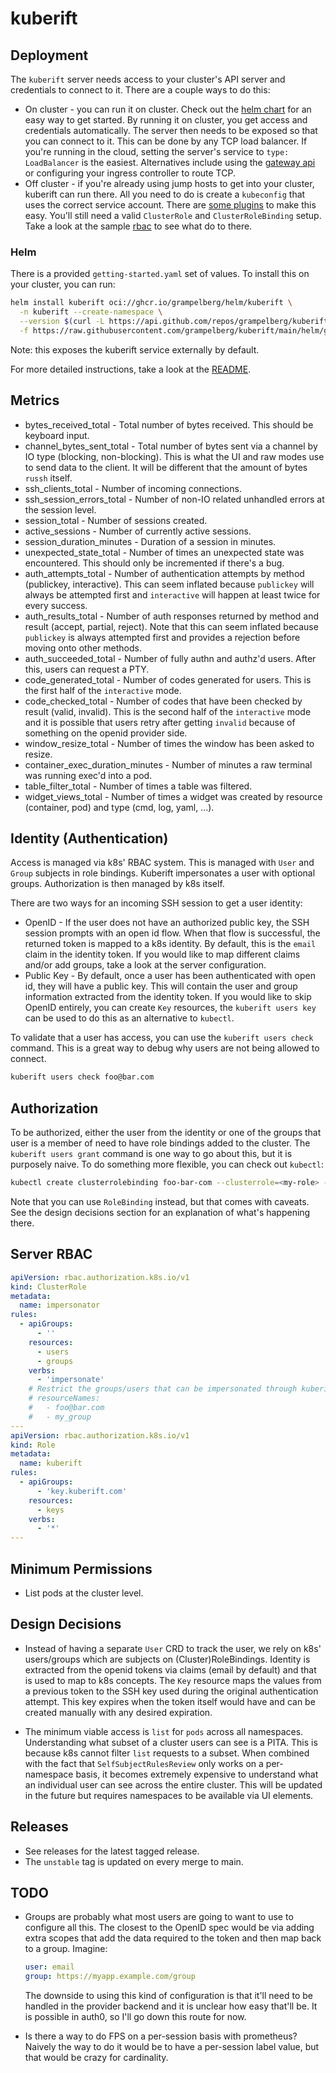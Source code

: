 # kuberift

## Deployment

The `kuberift` server needs access to your cluster's API server and credentials
to connect to it. There are a couple ways to do this:

- On cluster - you can run it on cluster. Check out the [helm chart][helm-chart]
  for an easy way to get started. By running it on cluster, you get access and
  credentials automatically. The server then needs to be exposed so that you can
  connect to it. This can be done by any TCP load balancer. If you're running in
  the cloud, setting the server's service to `type: LoadBalancer` is the
  easiest. Alternatives include using the [gateway api][gateway-api] or
  configuring your ingress controller to route TCP.
- Off cluster - if you're already using jump hosts to get into your cluster,
  kuberift can run there. All you need to do is create a `kubeconfig` that uses
  the correct service account. There are [some plugins][sa-plugin] to make this
  easy. You'll still need a valid `ClusterRole` and `ClusterRoleBinding` setup.
  Take a look at the sample [rbac][helm-rbac] to see what do to there.

[gateway-api]: https://gateway-api.sigs.k8s.io
[helm-chart]: #helm
[sa-plugin]:
  https://github.com/superbrothers/kubectl-view-serviceaccount-kubeconfig-plugin
[helm-rbac]: helm/templates/rbac.yaml

### Helm

There is a provided `getting-started.yaml` set of values. To install this on
your cluster, you can run:

```bash
helm install kuberift oci://ghcr.io/grampelberg/helm/kuberift \
  -n kuberift --create-namespace \
  --version $(curl -L https://api.github.com/repos/grampelberg/kuberift/tags | jq -r '.[0].name' | cut -c2-) \
  -f https://raw.githubusercontent.com/grampelberg/kuberift/main/helm/getting-started.yaml
```

Note: this exposes the kuberift service externally by default.

For more detailed instructions, take a look at the [README][helm-readme].

[helm-readme]: helm/README.md

## Metrics

- bytes_received_total - Total number of bytes received. This should be keyboard
  input.
- channel_bytes_sent_total - Total number of bytes sent via a channel by IO type
  (blocking, non-blocking). This is what the UI and raw modes use to send data
  to the client. It will be different that the amount of bytes `russh` itself.
- ssh_clients_total - Number of incoming connections.
- ssh_session_errors_total - Number of non-IO related unhandled errors at the
  session level.
- session_total - Number of sessions created.
- active_sessions - Number of currently active sessions.
- session_duration_minutes - Duration of a session in minutes.
- unexpected_state_total - Number of times an unexpected state was encountered.
  This should only be incremented if there's a bug.
- auth_attempts_total - Number of authentication attempts by method (publickey,
  interactive). This can seem inflated because `publickey` will always be
  attempted first and `interactive` will happen at least twice for every
  success.
- auth_results_total - Number of auth responses returned by method and result
  (accept, partial, reject). Note that this can seem inflated because
  `publickey` is always attempted first and provides a rejection before moving
  onto other methods.
- auth_succeeded_total - Number of fully authn and authz'd users. After this,
  users can request a PTY.
- code_generated_total - Number of codes generated for users. This is the first
  half of the `interactive` mode.
- code_checked_total - Number of codes that have been checked by result (valid,
  invalid). This is the second half of the `interactive` mode and it is possible
  that users retry after getting `invalid` because of something on the openid
  provider side.
- window_resize_total - Number of times the window has been asked to resize.
- container_exec_duration_minutes - Number of minutes a raw terminal was running
  exec'd into a pod.
- table_filter_total - Number of times a table was filtered.
- widget_views_total - Number of times a widget was created by resource
  (container, pod) and type (cmd, log, yaml, ...).

## Identity (Authentication)

Access is managed via k8s' RBAC system. This is managed with `User` and `Group`
subjects in role bindings. Kuberift impersonates a user with optional groups.
Authorization is then managed by k8s itself.

There are two ways for an incoming SSH session to get a user identity:

- OpenID - If the user does not have an authorized public key, the SSH session
  prompts with an open id flow. When that flow is successful, the returned token
  is mapped to a k8s identity. By default, this is the `email` claim in the
  identity token. If you would like to map different claims and/or add groups,
  take a look at the server configuration.
- Public Key - By default, once a user has been authenticated with open id, they
  will have a public key. This will contain the user and group information
  extracted from the identity token. If you would like to skip OpenID entirely,
  you can create `Key` resources, the `kuberift users key` can be used to do
  this as an alternative to `kubectl`.

To validate that a user has access, you can use the `kuberift users check`
command. This is a great way to debug why users are not being allowed to
connect.

```bash
kuberift users check foo@bar.com
```

## Authorization

To be authorized, either the user from the identity or one of the groups that
user is a member of need to have role bindings added to the cluster. The
`kuberift users grant` command is one way to go about this, but it is purposely
naive. To do something more flexible, you can check out `kubectl`:

```bash
kubectl create clusterrolebinding foo-bar-com --clusterrole=<my-role> --user=foo@bar.com
```

Note that you can use `RoleBinding` instead, but that comes with caveats. See
the design decisions section for an explanation of what's happening there.

## Server RBAC

```yaml
apiVersion: rbac.authorization.k8s.io/v1
kind: ClusterRole
metadata:
  name: impersonator
rules:
  - apiGroups:
      - ''
    resources:
      - users
      - groups
    verbs:
      - 'impersonate'
    # Restrict the groups/users that can be impersonated through kuberift.
    # resourceNames:
    #   - foo@bar.com
    #   - my_group
---
apiVersion: rbac.authorization.k8s.io/v1
kind: Role
metadata:
  name: kuberift
rules:
  - apiGroups:
      - 'key.kuberift.com'
    resources:
      - keys
    verbs:
      - '*'
---
```

## Minimum Permissions

- List pods at the cluster level.

## Design Decisions

- Instead of having a separate `User` CRD to track the user, we rely on k8s'
  users/groups which are subjects on (Cluster)RoleBindings. Identity is
  extracted from the openid tokens via claims (email by default) and that is
  used to map to k8s concepts. The `Key` resource maps the values from a
  previous token to the SSH key used during the original authentication attempt.
  This key expires when the token itself would have and can be created manually
  with any desired expiration.

- The minimum viable access is `list` for `pods` across all namespaces.
  Understanding what subset of a cluster users can see is a PITA. This is
  because k8s cannot filter `list` requests to a subset. When combined with the
  fact that `SelfSubjectRulesReview` only works on a per-namespace basis, it
  becomes extremely expensive to understand what an individual user can see
  across the entire cluster. This will be updated in the future but requires
  namespaces to be available via UI elements.

## Releases

- See releases for the latest tagged release.
- The `unstable` tag is updated on every merge to main.

## TODO

- Groups are probably what most users are going to want to use to configure all
  this. The closest to the OpenID spec would be via adding extra scopes that add
  the data required to the token and then map back to a group. Imagine:

  ```yaml
  user: email
  group: https://myapp.example.com/group
  ```

  The downside to using this kind of configuration is that it'll need to be
  handled in the provider backend and it is unclear how easy that'll be. It is
  possible in auth0, so I'll go down this route for now.

- Is there a way to do FPS on a per-session basis with prometheus? Naively the
  way to do it would be to have a per-session label value, but that would be
  crazy for cardinality.
